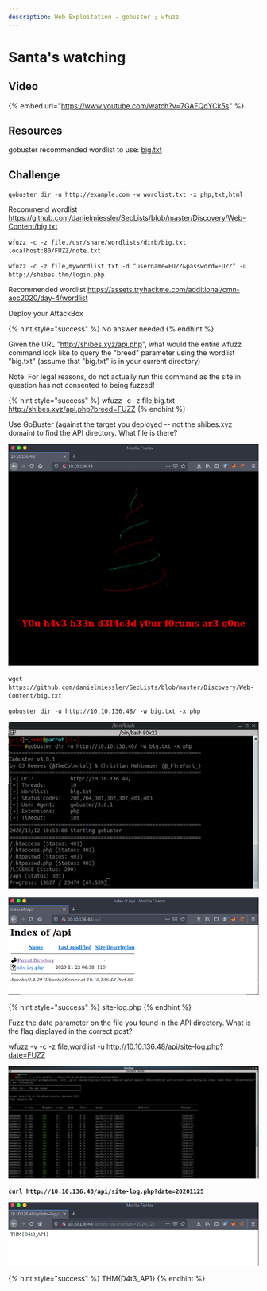 ```yaml
---
description: Web Exploitation - gobuster ; wfuzz
---
```


# Santa's watching

## Video

{% embed url="https://www.youtube.com/watch?v=7GAFQdYCk5s" %}

## Resources

gobuster recommended wordlist﻿ to use: [big.txt](https://github.com/danielmiessler/SecLists/blob/master/Discovery/Web-Content/big.txt)

## Challenge

`gobuster dir -u http://example.com -w wordlist.txt -x php,txt,html`

Recommend wordlist https://github.com/danielmiessler/SecLists/blob/master/Discovery/Web-Content/big.txt

`wfuzz -c -z file,/usr/share/wordlists/dirb/big.txt localhost:80/FUZZ/note.txt`

`wfuzz -c -z file,mywordlist.txt -d “username=FUZZ&password=FUZZ” -u http://shibes.thm/login.php`

Recommended wordlist https://assets.tryhackme.com/additional/cmn-aoc2020/day-4/wordlist

Deploy your AttackBox 

{% hint style="success" %}
No answer needed
{% endhint %}

Given the URL "http://shibes.xyz/api.php", what would the entire wfuzz command look like to query the "breed" parameter using the wordlist "big.txt" \(assume that "big.txt" is in your current directory\)

Note: For legal reasons, do not actually run this command as the site in question has not consented to being fuzzed!

{% hint style="success" %}
wfuzz -c -z file,big.txt http://shibes.xyz/api.php?breed=FUZZ
{% endhint %}

Use GoBuster \(against the target you deployed -- not the shibes.xyz domain\) to find the API directory. What file is there?

![](../.gitbook/assets/image%20%2811%29.png)

`wget https://github.com/danielmiessler/SecLists/blob/master/Discovery/Web-Content/big.txt`

`gobuster dir -u http://10.10.136.48/ -w big.txt -x php`

![](../.gitbook/assets/image%20%2820%29.png)

![](../.gitbook/assets/image%20%281%29.png)

{% hint style="success" %}
site-log.php
{% endhint %}

Fuzz the date parameter on the file you found in the API directory. What is the flag displayed in the correct post?

wfuzz -v -c -z file,wordlist -u http://10.10.136.48/api/site-log.php?date=FUZZ

![](../.gitbook/assets/image%20%2816%29.png)

**`curl http://10.10.136.48/api/site-log.php?date=20201125`**

![](../.gitbook/assets/image%20%2839%29.png)

{% hint style="success" %}
THM{D4t3\_AP1}
{% endhint %}


